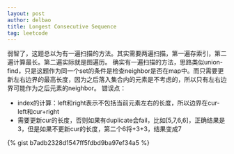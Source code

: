 ```yaml
---
layout: post
author: delbao
title: Longest Consecutive Sequence
tag: leetcode
---
```


弱智了，这题总以为有一遍扫描的方法。其实需要两遍扫描，第一遍存索引，第二遍计算最长。第二遍实际就是图遍历。
确实有一遍扫描的方法，思路类似union-find，只是这题作为同一个set的条件是检查neighbor是否在map中。而只需要更新左右边界的最高长度，因为之后落入集合内的元素是不考虑的，所以只有左右边界可能作为之后元素的neighbor。
错误点：
 
- index的计算：left和right表示不包括当前元素左右的长度，所以边界在cur-left和cur+right
- 需要更新cur的长度，否则如果有duplicate会fail，比如[5,7,6,6]，正确结果是3，但是如果不更新cur的长度，第二个6将+3+3，结果变成7
 
 
 {% gist b7adb2328d1547ff5fdbd9ba97ef34a5 %}
 
